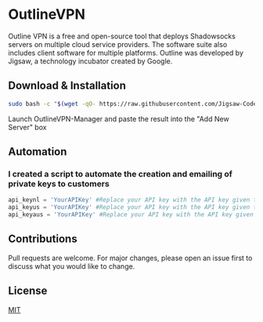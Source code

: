 # OutlineVPN

Outline VPN is a free and open-source tool that deploys Shadowsocks servers on multiple cloud service providers. The software suite also includes client software for multiple platforms. Outline was developed by Jigsaw, a technology incubator created by Google.

## Download & Installation

```bash
sudo bash -c "$(wget -qO- https://raw.githubusercontent.com/Jigsaw-Code/outline-server/master/src/server_manager/install_scripts/install_server.sh)"
```
Launch OutlineVPN-Manager and paste the result into the "Add New Server" box

## Automation
### I created a script to automate the creation and emailing of private keys to customers
```python
api_keynl = 'YourAPIKey' #Replace your API key with the API key given to you by Outline-Manager || This key should be the Netherlands
api_keyus = 'YourAPIKey' #Replace your API key with the API key given to you by Outline-Manager || This key should be the United States
api_keyaus = 'YourAPIKey' #Replace your API key with the API key given to you by Outline-Manager || This key should be the Australia
```

## Contributions
Pull requests are welcome. For major changes, please open an issue first to discuss what you would like to change.

## License
[MIT](https://choosealicense.com/licenses/mit/)
